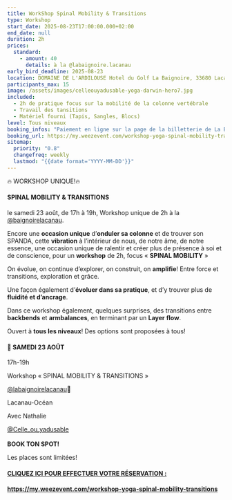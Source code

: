 ```yaml
---
title: WorkShop Spinal Mobility & Transitions
type: Workshop
start_date: 2025-08-23T17:00:00.000+02:00
end_date: null
duration: 2h
prices:
  standard:
    - amount: 40
      details: à la @labaignoire.lacanau
early_bird_deadline: 2025-08-23
location: DOMAINE DE L'ARDILOUSE Hotel du Golf La Baignoire, 33680 Lacanau
participants_max: 15
image: /assets/images/celleouyadusable-yoga-darwin-hero7.jpg
included:
  - 2h de pratique focus sur la mobilité de la colonne vertébrale
  - Travail des tansitions
  - Matériel fourni (Tapis, Sangles, Blocs)
level: Tous niveaux
booking_infos: "Paiement en ligne sur la page de la billetterie de La Baignoire "
booking_url: https://my.weezevent.com/workshop-yoga-spinal-mobility-transitions
sitemap:
  priority: "0.8"
  changefreq: weekly
  lastmod: "{{date format='YYYY-MM-DD'}}"
---
```

🔥 WORKSHOP UNIQUE!🔥

#### SPINAL MOBILITY & TRANSITIONS

le samedi 23 août, de 17h à 19h, Workshop unique de 2h à la [@baignoirelacanau](https://www.instagram.com/labaignoire.lacanau/).

Encore une **occasion unique** d’**onduler sa colonne** et de trouver son SPANDA, cette **vibration** à l’intérieur de nous, de notre âme, de notre essence, une occasion unique de ralentir et créer plus de présence à soi et de conscience, pour un **workshop** de 2h, focus « **SPINAL MOBILITY** »

On évolue, on continue d’explorer, on construit, on **amplifie**! Entre force et transitions, exploration et grâce.

Une façon également d’**évoluer dans sa pratique**, et d’y trouver plus de **fluidité et d’ancrage**.

Dans ce workshop également, quelques surprises, des transitions entre **backbends** et **armbalances**, en terminant par un **Layer** **flow**.

Ouvert à **tous les niveaux**! Des options sont proposées à tous!

#### 🪬 SAMEDI 23 AOÛT

17h-19h

Workshop « SPINAL MOBILITY & TRANSITIONS »

[@labaignoirelacanau](https://www.instagram.com/labaignoire.lacanau/)🤙

Lacanau-Océan

Avec Nathalie

[@Celle_ou_yadusable](https://www.instagram.com/celle_ou_yadusable/)\
\
**BOOK TON SPOT!**

Les places sont limitées!

#### [CLIQUEZ ICI POUR EFFECTUER VOTRE RÉSERVATION : ](https://my.weezevent.com/workshop-yoga-spinal-mobility-transitions)

#### <https://my.weezevent.com/workshop-yoga-spinal-mobility-transitions>
